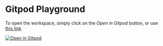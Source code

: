 # Gitpod Playground

To open the workspace, simply click on the *Open in Gitpod* button, or use [this link](https://gitpod.io/#https://github.com/LostInBrittany/gitpod-playground.git).

[![Open in Gitpod](https://gitpod.io/button/open-in-gitpod.svg)](https://gitpod.io/#https://github.com/LostInBrittany/gitpod-playground.git)
